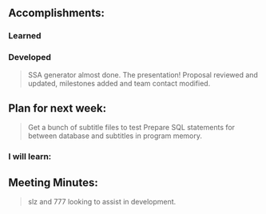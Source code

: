 ## Accomplishments:
### Learned
>
### Developed
>SSA generator almost done.
>The presentation!
>Proposal reviewed and updated, milestones added and team contact modified.
## Plan for next week:
>Get a bunch of subtitle files to test
>Prepare SQL statements for between database and subtitles in program memory.
### I will learn:
> 
## Meeting Minutes:
> slz and 777 looking to assist in development.
